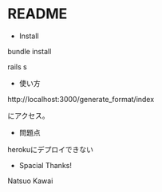 # README

* Install

bundle install

rails s

* 使い方

http://localhost:3000/generate_format/index

にアクセス。


* 問題点

herokuにデプロイできない

* Spacial Thanks!

Natsuo Kawai
